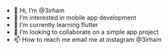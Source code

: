 - 👋 Hi, I’m @3irham
- 👀 I’m interested in mobile app development
- 🌱 I’m currently learning flutter
- 💞️ I’m looking to collaborate on a simple app project
- 📫 How to reach me email me at instagram @3irham

<!---
3irham/3irham is a ✨ special ✨ repository because its `README.md` (this file) appears on your GitHub profile.
You can click the Preview link to take a look at your changes.
--->
